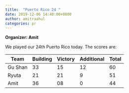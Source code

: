```yaml
---
title:  "Puerto Rico 24 "
date: 2019-12-06 14:40:00+0800
author: amitraahul
categories: pr
---
```



**Organizer: Amit** 

We played our 24th Puerto Rico today. The scores are: 

| Team                | Building | Victory | Additional | Total |
| --------------------| -------- | ------- | ---------- | ----- |
| Gu Shan             | 33       | 15      | 12         | 60    |
| Ryuta               | 21       | 21      | 9          | 51    |
| Amit                | 36       | 08      | 0          | 44    |
